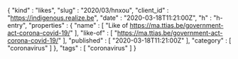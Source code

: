 {
  "kind" : "likes",
  "slug" : "2020/03/hnxou",
  "client_id" : "https://indigenous.realize.be",
  "date" : "2020-03-18T11:21:00Z",
  "h" : "h-entry",
  "properties" : {
    "name" : [ "Like of https://ma.ttias.be/government-act-corona-covid-19/" ],
    "like-of" : [ "https://ma.ttias.be/government-act-corona-covid-19/" ],
    "published" : [ "2020-03-18T11:21:00Z" ],
    "category" : [ "coronavirus" ]
  },
  "tags" : [ "coronavirus" ]
}
